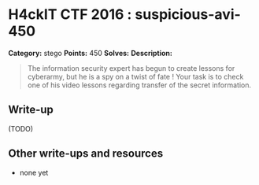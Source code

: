 # H4ckIT CTF 2016 : suspicious-avi-450

**Category:** stego
**Points:** 450
**Solves:**
**Description:**

> The information security expert has begun to create lessons for cyberarmy, but he is a spy on a twist of fate ! Your task is to check one of his video lessons regarding transfer of the secret information.

## Write-up

(TODO)

## Other write-ups and resources

* none yet
